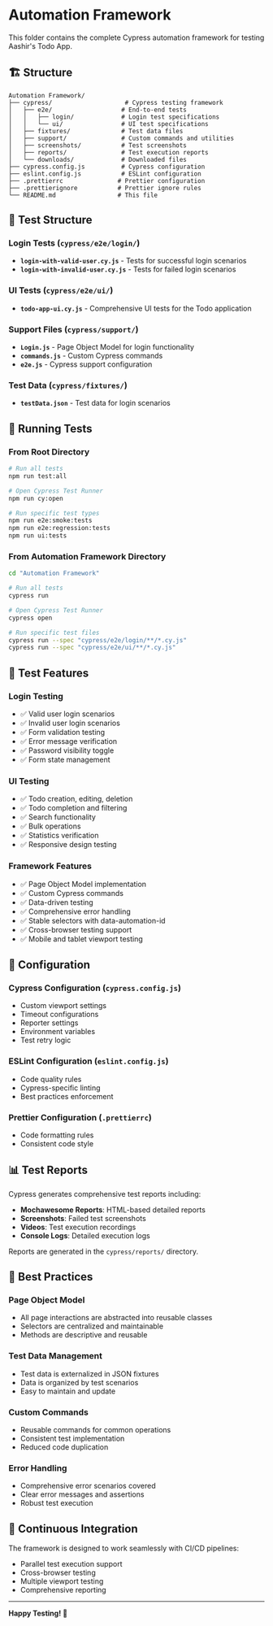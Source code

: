 # Automation Framework

This folder contains the complete Cypress automation framework for testing Aashir's Todo App.

## 🏗️ Structure

```
Automation Framework/
├── cypress/                    # Cypress testing framework
│   ├── e2e/                   # End-to-end tests
│   │   ├── login/             # Login test specifications
│   │   └── ui/                # UI test specifications
│   ├── fixtures/              # Test data files
│   ├── support/               # Custom commands and utilities
│   ├── screenshots/           # Test screenshots
│   ├── reports/               # Test execution reports
│   └── downloads/             # Downloaded files
├── cypress.config.js          # Cypress configuration
├── eslint.config.js           # ESLint configuration
├── .prettierrc               # Prettier configuration
├── .prettierignore           # Prettier ignore rules
└── README.md                 # This file
```

## 🧪 Test Structure

### Login Tests (`cypress/e2e/login/`)
- **`login-with-valid-user.cy.js`** - Tests for successful login scenarios
- **`login-with-invalid-user.cy.js`** - Tests for failed login scenarios

### UI Tests (`cypress/e2e/ui/`)
- **`todo-app-ui.cy.js`** - Comprehensive UI tests for the Todo application

### Support Files (`cypress/support/`)
- **`Login.js`** - Page Object Model for login functionality
- **`commands.js`** - Custom Cypress commands
- **`e2e.js`** - Cypress support configuration

### Test Data (`cypress/fixtures/`)
- **`testData.json`** - Test data for login scenarios

## 🚀 Running Tests

### From Root Directory
```bash
# Run all tests
npm run test:all

# Open Cypress Test Runner
npm run cy:open

# Run specific test types
npm run e2e:smoke:tests
npm run e2e:regression:tests
npm run ui:tests
```

### From Automation Framework Directory
```bash
cd "Automation Framework"

# Run all tests
cypress run

# Open Cypress Test Runner
cypress open

# Run specific test files
cypress run --spec "cypress/e2e/login/**/*.cy.js"
cypress run --spec "cypress/e2e/ui/**/*.cy.js"
```

## 🎯 Test Features

### Login Testing
- ✅ Valid user login scenarios
- ✅ Invalid user login scenarios
- ✅ Form validation testing
- ✅ Error message verification
- ✅ Password visibility toggle
- ✅ Form state management

### UI Testing
- ✅ Todo creation, editing, deletion
- ✅ Todo completion and filtering
- ✅ Search functionality
- ✅ Bulk operations
- ✅ Statistics verification
- ✅ Responsive design testing

### Framework Features
- ✅ Page Object Model implementation
- ✅ Custom Cypress commands
- ✅ Data-driven testing
- ✅ Comprehensive error handling
- ✅ Stable selectors with data-automation-id
- ✅ Cross-browser testing support
- ✅ Mobile and tablet viewport testing

## 🔧 Configuration

### Cypress Configuration (`cypress.config.js`)
- Custom viewport settings
- Timeout configurations
- Reporter settings
- Environment variables
- Test retry logic

### ESLint Configuration (`eslint.config.js`)
- Code quality rules
- Cypress-specific linting
- Best practices enforcement

### Prettier Configuration (`.prettierrc`)
- Code formatting rules
- Consistent code style

## 📊 Test Reports

Cypress generates comprehensive test reports including:
- **Mochawesome Reports**: HTML-based detailed reports
- **Screenshots**: Failed test screenshots
- **Videos**: Test execution recordings
- **Console Logs**: Detailed execution logs

Reports are generated in the `cypress/reports/` directory.

## 🎯 Best Practices

### Page Object Model
- All page interactions are abstracted into reusable classes
- Selectors are centralized and maintainable
- Methods are descriptive and reusable

### Test Data Management
- Test data is externalized in JSON fixtures
- Data is organized by test scenarios
- Easy to maintain and update

### Custom Commands
- Reusable commands for common operations
- Consistent test implementation
- Reduced code duplication

### Error Handling
- Comprehensive error scenarios covered
- Clear error messages and assertions
- Robust test execution

## 🚀 Continuous Integration

The framework is designed to work seamlessly with CI/CD pipelines:
- Parallel test execution support
- Cross-browser testing
- Multiple viewport testing
- Comprehensive reporting

---

**Happy Testing! 🎉** 